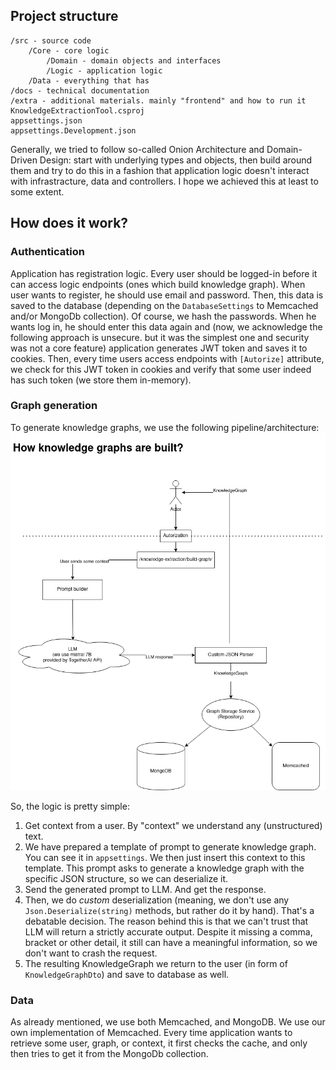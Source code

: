 ## Project structure 

```
/src - source code
    /Core - core logic
        /Domain - domain objects and interfaces
        /Logic - application logic
    /Data - everything that has
/docs - technical documentation
/extra - additional materials. mainly "frontend" and how to run it
KnowledgeExtractionTool.csproj
appsettings.json
appsettings.Development.json
```

Generally, we tried to follow so-called Onion Architecture and Domain-Driven Design: start with underlying types and objects, then build around them and try to do this in a fashion that application logic doesn't interact with infrastracture, data and controllers. I hope we achieved this at least to some extent.

## How does it work?

### Authentication
Application has registration logic. Every user should be logged-in before it can access logic endpoints (ones which build knowledge graph). When user wants to register, he should use email and password. Then, this data is saved to the database (depending on the `DatabaseSettings` to Memcached and/or MongoDb collection). Of course, we hash the passwords. When he wants log in, he should enter this data again and (now, we acknowledge the following approach is unsecure. but it was the simplest one and security was not a core feature) application generates JWT token and saves it to cookies. Then, every time users access endpoints with `[Autorize]` attribute, we check for this JWT token in cookies and verify that some user indeed has such token (we store them in-memory). 

### Graph generation
To generate knowledge graphs, we use the following pipeline/architecture:
![Image of how knowledge graph generation works](architecture.png)

So, the logic is pretty simple:
1. Get context from a user. By "context" we understand any (unstructured) text.
2. We have prepared a template of prompt to generate knowledge graph. You can see it in `appsettings`. We then just insert this context to this template. This prompt asks to generate a knowledge graph with the specific JSON structure, so we can deserialize it.
3. Send the generated prompt to LLM. And get the response.
4. Then, we do *custom* deserialization (meaning, we don't use any `Json.Deserialize(string)` methods, but rather do it by hand). That's a debatable decision. The reason behind this is that we can't trust that LLM will return a strictly accurate output. Despite it missing a comma, bracket or other detail, it still can have a meaningful information, so we don't want to crash the request.
5. The resulting KnowledgeGraph we return to the user (in form of `KnowledgeGraphDto`) and save to database as well.

### Data
As already mentioned, we use both Memcached, and MongoDB. We use our own implementation of Memcached. Every time application wants to retrieve some user, graph, or context, it first checks the cache, and only then tries to get it from the MongoDb collection. 